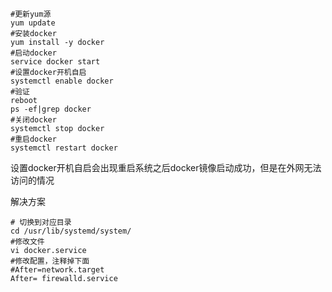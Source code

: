 ```
#更新yum源
yum update
#安装docker
yum install -y docker
#启动docker
service docker start
#设置docker开机自启
systemctl enable docker
#验证
reboot
ps -ef|grep docker
#关闭docker
systemctl stop docker
#重启docker
systemctl restart docker
```

设置docker开机自启会出现重启系统之后docker镜像启动成功，但是在外网无法访问的情况

解决方案

```shell
# 切换到对应目录
cd /usr/lib/systemd/system/
#修改文件
vi docker.service
#修改配置，注释掉下面
#After=network.target
After= firewalld.service
```

